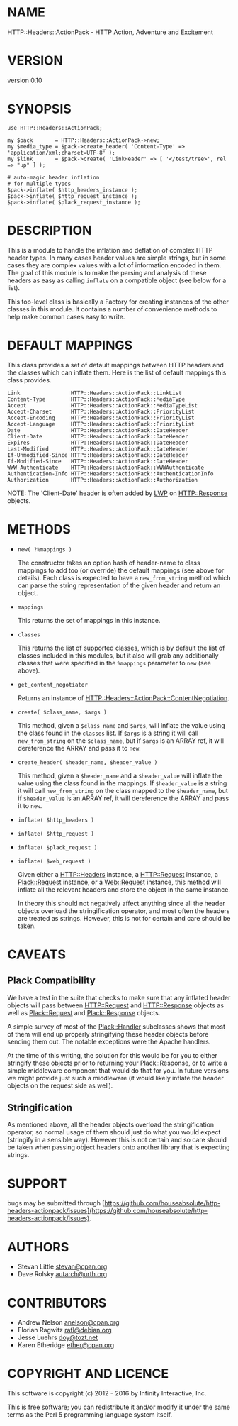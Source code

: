 # NAME

HTTP::Headers::ActionPack - HTTP Action, Adventure and Excitement

# VERSION

version 0.10

# SYNOPSIS

    use HTTP::Headers::ActionPack;

    my $pack       = HTTP::Headers::ActionPack->new;
    my $media_type = $pack->create_header( 'Content-Type' => 'application/xml;charset=UTF-8' );
    my $link       = $pack->create( 'LinkHeader' => [ '</test/tree>', rel => "up" ] );

    # auto-magic header inflation
    # for multiple types
    $pack->inflate( $http_headers_instance );
    $pack->inflate( $http_request_instance );
    $pack->inflate( $plack_request_instance );

# DESCRIPTION

This is a module to handle the inflation and deflation of
complex HTTP header types. In many cases header values are
simple strings, but in some cases they are complex values
with a lot of information encoded in them. The goal of this
module is to make the parsing and analysis of these headers
as easy as calling `inflate` on a compatible object (see
below for a list).

This top-level class is basically a Factory for creating
instances of the other classes in this module. It contains
a number of convenience methods to help make common cases
easy to write.

# DEFAULT MAPPINGS

This class provides a set of default mappings between HTTP
headers and the classes which can inflate them. Here is the
list of default mappings this class provides.

    Link                HTTP::Headers::ActionPack::LinkList
    Content-Type        HTTP::Headers::ActionPack::MediaType
    Accept              HTTP::Headers::ActionPack::MediaTypeList
    Accept-Charset      HTTP::Headers::ActionPack::PriorityList
    Accept-Encoding     HTTP::Headers::ActionPack::PriorityList
    Accept-Language     HTTP::Headers::ActionPack::PriorityList
    Date                HTTP::Headers::ActionPack::DateHeader
    Client-Date         HTTP::Headers::ActionPack::DateHeader
    Expires             HTTP::Headers::ActionPack::DateHeader
    Last-Modified       HTTP::Headers::ActionPack::DateHeader
    If-Unmodified-Since HTTP::Headers::ActionPack::DateHeader
    If-Modified-Since   HTTP::Headers::ActionPack::DateHeader
    WWW-Authenticate    HTTP::Headers::ActionPack::WWWAuthenticate
    Authentication-Info HTTP::Headers::ActionPack::AuthenticationInfo
    Authorization       HTTP::Headers::ActionPack::Authorization

NOTE: The 'Client-Date' header is often added by [LWP](https://metacpan.org/pod/LWP) on
[HTTP::Response](https://metacpan.org/pod/HTTP::Response) objects.

# METHODS

- `new( ?%mappings )`

    The constructor takes an option hash of header-name to class
    mappings to add too (or override) the default mappings (see
    above for details). Each class is expected to have a
    `new_from_string` method which can parse the string
    representation of the given header and return an object.

- `mappings`

    This returns the set of mappings in this instance.

- `classes`

    This returns the list of supported classes, which is by default
    the list of classes included in this modules, but it also
    will grab any additionally classes that were specified in the
    `%mappings` parameter to `new` (see above).

- `get_content_negotiator`

    Returns an instance of [HTTP::Headers::ActionPack::ContentNegotiation](https://metacpan.org/pod/HTTP::Headers::ActionPack::ContentNegotiation).

- `create( $class_name, $args )`

    This method, given a `$class_name` and `$args`, will inflate
    the value using the class found in the `classes` list. If
    `$args` is a string it will call `new_from_string` on
    the `$class_name`, but if `$args` is an ARRAY ref, it
    will dereference the ARRAY and pass it to `new`.

- `create_header( $header_name, $header_value )`

    This method, given a `$header_name` and a `$header_value` will
    inflate the value using the class found in the mappings. If
    `$header_value` is a string it will call `new_from_string` on
    the class mapped to the `$header_name`, but if `$header_value`
    is an ARRAY ref, it will dereference the ARRAY and pass it to
    `new`.

- `inflate( $http_headers )`
- `inflate( $http_request )`
- `inflate( $plack_request )`
- `inflate( $web_request )`

    Given either a [HTTP::Headers](https://metacpan.org/pod/HTTP::Headers) instance, a [HTTP::Request](https://metacpan.org/pod/HTTP::Request)
    instance, a [Plack::Request](https://metacpan.org/pod/Plack::Request) instance, or a [Web::Request](https://metacpan.org/pod/Web::Request)
    instance, this method will inflate all the relevant headers
    and store the object in the same instance.

    In theory this should not negatively affect anything since all
    the header objects overload the stringification operator, and
    most often the headers are treated as strings. However, this
    is not for certain and care should be taken.

# CAVEATS

## Plack Compatibility

We have a test in the suite that checks to make sure that
any inflated header objects will pass between [HTTP::Request](https://metacpan.org/pod/HTTP::Request)
and [HTTP::Response](https://metacpan.org/pod/HTTP::Response) objects as well as [Plack::Request](https://metacpan.org/pod/Plack::Request)
and [Plack::Response](https://metacpan.org/pod/Plack::Response) objects.

A simple survey of most of the [Plack::Handler](https://metacpan.org/pod/Plack::Handler) subclasses
shows that most of them will end up properly stringifying
these header objects before sending them out. The notable
exceptions were the Apache handlers.

At the time of this writing, the solution for this would be
for you to either stringify these objects prior to returning
your Plack::Response, or to write a simple middleware component
that would do that for you. In future versions we might provide
just such a middleware (it would likely inflate the header objects
on the request side as well).

## Stringification

As mentioned above, all the header objects overload the
stringification operator, so normal usage of them should just
do what you would expect (stringify in a sensible way). However
this is not certain and so care should be taken when passing
object headers onto another library that is expecting strings.

# SUPPORT

bugs may be submitted through [https://github.com/houseabsolute/http-headers-actionpack/issues](https://github.com/houseabsolute/http-headers-actionpack/issues).

# AUTHORS

- Stevan Little <stevan@cpan.org>
- Dave Rolsky <autarch@urth.org>

# CONTRIBUTORS

- Andrew Nelson <anelson@cpan.org>
- Florian Ragwitz <rafl@debian.org>
- Jesse Luehrs <doy@tozt.net>
- Karen Etheridge <ether@cpan.org>

# COPYRIGHT AND LICENCE

This software is copyright (c) 2012 - 2016 by Infinity Interactive, Inc.

This is free software; you can redistribute it and/or modify it under
the same terms as the Perl 5 programming language system itself.
